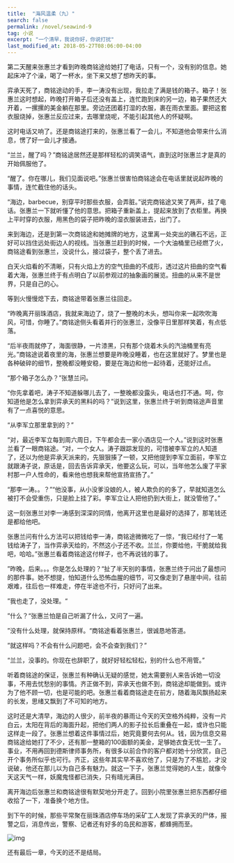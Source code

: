 ```yaml
---
title:  "海风温柔（九）"
search: false
permalink: /novel/seawind-9
tag: 小说
excerpt: "一个清早，我说你好，你说打扰"
last_modified_at: 2018-05-27T08:06:00-04:00
---
```




第二天醒来张惠兰才看到昨晚商铭途给她打了电话，只有一个，没有别的信息。她起床冲了个澡，喝了一杯水，坐下来又想了想昨天的事。

弈承天死了，商铭途动的手，李一涛没有出现，我拉走了满是钱的箱子。箱子！张惠兰这时想起，昨晚打开箱子后还没有盖上，连忙跑到床的另一边，箱子果然还大开着，一摞摞的美金躺在那里。旁边还团着打湿的衣服，裹在雨衣里面。要把这套衣服烧掉，张惠兰反应过来，去哪里烧呢，不能引起其他人的怀疑啊。

这时电话又响了。还是商铭途打来的，张惠兰看了一会儿，不知道他会带来什么消息，愣了好一会儿才接通。

“兰兰，醒了吗？”商铭途居然还是那样轻松的调笑语气，直到这时张惠兰才是真的开始佩服他了。

“醒了。你在哪儿，我们见面说吧。”张惠兰很害怕商铭途会在电话里就说起昨晚的事情，连忙截住他的话头。

“海边，barbecue，别穿平时那些衣服，会弄脏。”说完商铭途又笑了两声，挂了电话。张惠兰一下就听懂了他的意思。把箱子重新盖上，提起来放到了衣柜里。再换上平时穿的衣服，用黑色的袋子把昨晚的湿衣服装进去，出门了。

来到海边，还是到第一次商铭途和她摊牌的地方，这里离一处突出的礁石不远，正好可以挡住远处街边人的视线。当张惠兰赶到的时候，一个大油桶里已经燃了火，商铭途看到张惠兰，没说什么，接过袋子，整个丢了进去。

白天火焰看的不清晰，只有火焰上方的空气扭曲的不成形，透过这片扭曲的空气看着大海，张惠兰终于有点明白了以前参观过的抽象画的展览。扭曲的从来不是世界，只是自己的心。

等到火慢慢熄下去，商铭途带着张惠兰往回走。

“昨晚离开丽珠酒店，我就来海边了，烧了一整晚的木头，想叫你来一起吹吹海风，可惜，你睡了。”商铭途侧头看着并行的张惠兰，没像平日里那样笑着，有点低落。

“后半夜雨就停了，海面很静，一片漆黑，只有那个烧着木头的汽油桶里有亮光。”商铭途说着夜里的海，张惠兰想要是昨晚没睡着，也在这里就好了。梦里也是各种破碎的细节，整晚都没睡安稳，要是在海边和他一起待着，还能好过点。

“那个箱子怎么办？”张慧兰问。

“你先拿着吧，涛子不知道躲哪儿去了，一整晚都没露头，电话也打不通。呵，你知道他是怎么拿到弈承天的黑料的吗？”说到这里，张惠兰终于听到商铭途声音里有了一点喜悦的意思。

“从李军立那里拿到的？”

“对，最近李军立每到周六周日，下午都会去一家小酒店见一个人。”说到这时张惠兰看了一眼商铭途。“对，一个女人。涛子跟踪发现的，可惜被李军立的人知道了，还以为他是弈承天派来的，先狠狠揍了一顿，又把他提到李军立面前，李军立就跟涛子说，原话是，回去告诉弈承天，他要这么玩，可以，当年他怎么废了平家村那一户人性命的，看来他也想我来帮他宣扬宣扬了。”

“那李一涛。。？”“他没事，从小没爹没娘的人，被人欺负的的多了，早就知道怎么被打不会受重伤，只是脸上挂了彩。李军立让人把他扔到大街上，就没管他了。”

这一刻张惠兰对李一涛感到深深的同情，他离开这里也是最好的选择了，那笔钱还是都给他吧。

张惠兰问有什么方法可以把钱给李一涛，商铭途微微吃了一惊，“我已经付了一笔钱给涛子了，当作弈承天给的，不然这小子还不收。兰兰，你要给他，干脆就给我吧，哈哈。”张惠兰看着商铭途这付样子，也不再说钱的事了。

”昨晚，后来。。。你是怎么处理的？“扯了半天别的事情，张惠兰终于问出了最想问的那件事。她不想提，怕知道什么恐怖血腥的细节，可又像走到了悬崖中间，往前艰难，往后也一样难走，停在半途也不行，只好问了出来。

”我也走了，没处理。“

”什么？“张惠兰怕是自己听漏了什么，又问了一遍。

”没有什么处理，就保持原样。“商铭途看着张惠兰，很诚恳地答道。

”就这样吗？不会有什么问题吧，会不会查到我们？”

“兰兰，没事的。你现在也辞职了，就好好轻松轻松，别的什么也不用管。”

听着商铭途的保证，张惠兰有种确认无疑的感觉，她太需要别人来告诉她一切没事，不用去忧愁别的事情。齐正做不到，弈承天也做不到，商铭途却能做到。或许为了他不顾一切，也是可能的吧。张惠兰看着商铭途走在前方，随着海风飘扬起来的长发，思绪又飘到了不可知的地方。

这时还是大清早，海边的人很少，前半夜的暴雨让今天的天空格外纯粹，没有一片白云，太阳在背后的海面升起，把他们两人的影子拉长后重叠在一起，或许也只能这样走一段了。张惠兰想着这件事情过后，她究竟要何去何从。钱，因为信息交易商铭途给她打了不少，还有那一整箱的100面额的美金，足够她衣食无忧一生了。事业，不用再回到德斯律师事务所，有很多以前合作的客户都对她十分欣赏，自己开个事务所似乎也可行。齐正，这些年其实早不喜欢他了，只是为了不尴尬，才没说破，他还在那儿以为自己多有魅力。就这一下子，张惠兰觉得她的人生，就像今天这天气一样，妖魔鬼怪都已消失，只有晴光满目。

离开海边后张惠兰和商铭途很有默契地分开走了。回到小院里张惠兰把东西都仔细收拾了一下，准备换个地方住。

到下午的时候，那些平常聚在丽珠酒店停车场的采矿工人发现了弈承天的尸体，报警之后，消息传出，警察、记者还有好多的岛民和游客，都蜂拥而至。

![img](https://mmbiz.qpic.cn/mmbiz_jpg/fgOI29GemlkxW9I2jKYYtE1MPIMeqKctNFA0o4tb38k5kUGpxDdy89enrOE8Qkrmh8pJuA7Nh1QicmUMsWL3f6w/640?wx_fmt=jpeg)

还有最后一章，今天的还不是结局。